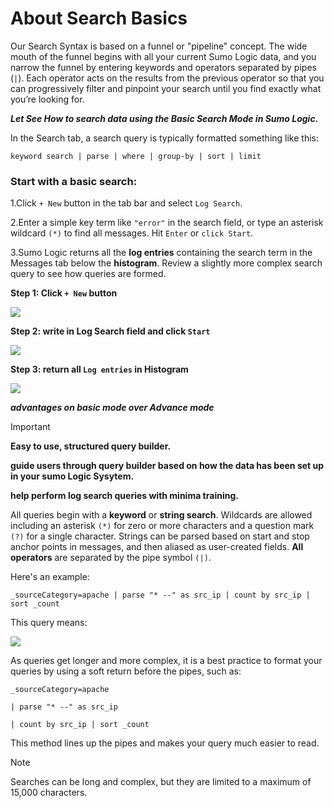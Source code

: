 # About Search Basics
Our Search Syntax is based on a funnel or "pipeline" concept. The wide mouth of the funnel begins with all your current Sumo Logic data, and you narrow the funnel by entering keywords and operators separated by pipes (`|`). Each operator acts on the results from the previous operator so that you can progressively filter and pinpoint your search until you find exactly what you’re looking for.

***Let See How to search data using the Basic Search Mode in Sumo Logic.***


In the Search tab, a search query is typically formatted something like this:

`keyword search | parse | where | group-by | sort | limit`

### Start with a basic search:

1.Click `+ New` button in the tab bar and select `Log Search`.

2.Enter a simple key term like `"error"` in the search field, or type an asterisk wildcard `(*)` to find all messages. 
Hit `Enter` or `click Start`.

3.Sumo Logic returns all the **log entries** containing the search term in the Messages tab below the **histogram**.
Review a slightly more complex search query to see how queries are formed.

**Step 1: Click `+ New` button**

![](https://help.sumologic.com/img/cse/open-log-search.png)

**Step 2: write in Log Search field and click `Start`**

![](https://marbot.io/images/2018/02/sumo-logic-search-setup2.png)

**Step 3: return all `Log entries` in Histogram**

![](https://docs.oracle.com/en/learn/blog_sumologic/images/viewLogsSL.png)

***advantages on basic mode over Advance mode***

>[!IMPORTANT]
> **Easy to use, structured query builder.**
>
>**guide users through query builder based on how the data has been set up in your sumo Logic Sysytem.**
>
>**help perform log search queries with minima training.**

All queries begin with a **keyword** or **string search**. Wildcards are allowed including an asterisk `(*)` for zero or more characters and a question mark `(?)` for a single character. Strings can be parsed based on start and stop anchor points in messages, and then aliased as user-created fields. **All operators** are separated by the pipe symbol `(|)`.

Here's an example:

`_sourceCategory=apache | parse "* --" as src_ip | count by src_ip | sort _count`

This query means:

![](https://help.sumologic.com/assets/images/query-syntax-new-1a7439e34438e16925f81289440ba0c9.png)

As queries get longer and more complex, it is a best practice to format your queries by using a soft return before the pipes, such as:

```
_sourceCategory=apache

| parse "* --" as src_ip

| count by src_ip | sort _count
```

This method lines up the pipes and makes your query much easier to read.

> [!NOTE]
> Searches can be long and complex, but they are limited to a maximum of 15,000 characters.
